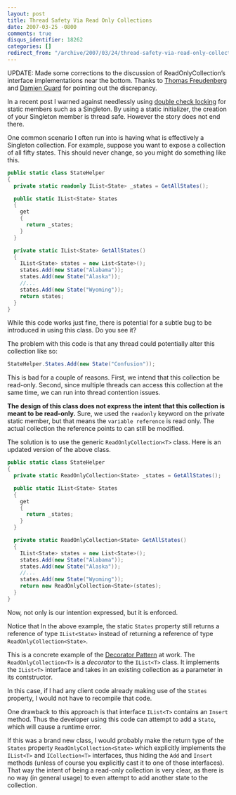 ```yaml
---
layout: post
title: Thread Safety Via Read Only Collections
date: 2007-03-25 -0800
comments: true
disqus_identifier: 18262
categories: []
redirect_from: "/archive/2007/03/24/thread-safety-via-read-only-collections.aspx/"
---
```


UPDATE: Made some corrections to the discussion of ReadOnlyCollection’s
interface implementations near the bottom. Thanks to [Thomas
Freudenberg](http://thomasfreudenberg.com/ "Thomas Freudenberg") and
[Damien Guard](http://www.damieng.com/blog/ "Damien Guard") for pointing
out the discrepancy.

In a recent post I warned against needlessly using [double check
locking](https://haacked.com/archive/2007/03/19/double-check-locking-and-other-premature-optimizations-can-shoot-you.aspx "Double Check Locking")
for static members such as a Singleton. By using a static initializer,
the creation of your Singleton member is thread safe. However the story
does not end there.

One common scenario I often run into is having what is effectively a
Singleton collection. For example, suppose you want to expose a
collection of all fifty states. This should never change, so you might
do something like this.

```csharp
public static class StateHelper
{
  private static readonly IList<State> _states = GetAllStates();

  public static IList<State> States
  {
    get
    {
      return _states;
    }
  }

  private static IList<State> GetAllStates()
  {
    IList<State> states = new List<State>();
    states.Add(new State("Alabama"));
    states.Add(new State("Alaska"));
    //...
    states.Add(new State("Wyoming"));
    return states;
  }
}
```

While this code works just fine, there is potential for a subtle bug to
be introduced in using this class. Do you see it?

The problem with this code is that any thread could potentially alter
this collection like so:

```csharp
StateHelper.States.Add(new State("Confusion"));
```

This is bad for a couple of reasons. First, we intend that this
collection be read-only. Second, since multiple threads can access this
collection at the same time, we can run into thread contention issues.

**The design of this class does not express the intent that this
collection is meant to be read-only.** Sure, we used the `readonly`
keyword on the private static member, but that means the
`variable reference` is read only. The actual collection the reference
points to can still be modified.

The solution is to use the generic `ReadOnlyCollection<T>` class. Here
is an updated version of the above class.

```csharp
public static class StateHelper
{
  private static ReadOnlyCollection<State> _states = GetAllStates();

  public static IList<State> States
  {
    get
    {
      return _states;
    }
  }

  private static ReadOnlyCollection<State> GetAllStates()
  {
    IList<State> states = new List<State>();
    states.Add(new State("Alabama"));
    states.Add(new State("Alaska"));
    //...
    states.Add(new State("Wyoming"));
    return new ReadOnlyCollection<State>(states);
  }
}
```

Now, not only is our intention expressed, but it is enforced.

Notice that In the above example, the static `States` property still
returns a reference of type `IList<State>` instead of returning a
reference of type `ReadOnlyCollection<State>`.

This is a concrete example of the [Decorator
Pattern](http://en.wikipedia.org/wiki/Decorator_pattern "Decorator Pattern")
at work. The `ReadOnlyCollection<T>` is a *decorator* to the `IList<T>`
class. It implements the `IList<T>` interface and takes in an existing
collection as a parameter in its contstructor.

In this case, if I had any client code already making use of the
`States` property, I would not have to recompile that code.

One drawback to this approach is that interface `IList<T>` contains
an `Insert` method. Thus the developer using this code can attempt to
add a `State`, which will cause a runtime error.

If this was a brand new class, I would probably make the return type of
the `States` property `ReadOnlyCollection<State>` which explicitly
implements the `IList<T>` and `ICollection<T>` interfaces, thus hiding
the `Add` and `Insert` methods (unless of course you explicitly cast it
to one of those interfaces). That way the intent of being a read-only
collection is very clear, as there is no way (in general usage) to even
attempt to add another state to the collection.

